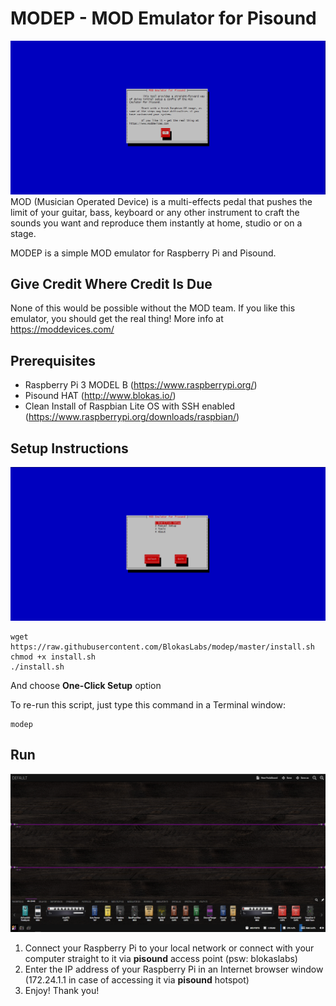 # MODEP - MOD Emulator for Pisound
![MODEP](./modep.png)
MOD (Musician Operated Device) is a multi-effects pedal that pushes the limit of your guitar, bass, keyboard or any other instrument to craft the sounds you want and reproduce them instantly at home, studio or on a stage.

MODEP is a simple MOD emulator for Raspberry Pi and Pisound.

## Give Credit Where Credit Is Due
None of this would be possible without the MOD team. If you like this emulator, you should get the real thing! More info at https://moddevices.com/

## Prerequisites
- Raspberry Pi 3 MODEL B (https://www.raspberrypi.org/)
- Pisound HAT (http://www.blokas.io/)
- Clean Install of Raspbian Lite OS with SSH enabled (https://www.raspberrypi.org/downloads/raspbian/)

## Setup Instructions
![MODEP](./setup.png)
```
wget https://raw.githubusercontent.com/BlokasLabs/modep/master/install.sh
chmod +x install.sh
./install.sh
```
And choose **One-Click Setup** option

To re-run this script, just type this command in a Terminal window:
```
modep
```

## Run
![MODEP](./browser.png)
1. Connect your Raspberry Pi to your local network or connect with your computer straight to it via **pisound** access point (psw: blokaslabs)
1. Enter the IP address of your Raspberry Pi in an Internet browser window (172.24.1.1 in case of accessing it via **pisound** hotspot)
1. Enjoy! Thank you!
